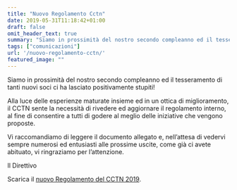 ```yaml
---
title: "Nuovo Regolamento Cctn"
date: 2019-05-31T11:18:42+01:00
draft: false
omit_header_text: true
summary: "Siamo in prossimità del nostro secondo compleanno ed il tesseramento ..."
tags: ["comunicazioni"]
url: '/nuovo-regolamento-cctn/'
featured_image: ""
---
```


Siamo in prossimità del nostro secondo compleanno ed il tesseramento di tanti nuovi soci ci ha lasciato positivamente stupiti!


Alla luce delle esperienze maturate insieme ed in un ottica di miglioramento, il CCTN sente la necessità di rivedere ed aggiornare il regolamento interno, al fine di consentire a tutti di godere al meglio delle iniziative che vengono proposte.

Vi raccomandiamo di leggere il documento allegato e, nell’attesa di vedervi sempre numerosi ed entusiasti alle prossime uscite, come già ci avete abituato, vi ringraziamo per l’attenzione.

Il Direttivo

Scarica il [nuovo Regolamento del CCTN 2019](Regolamento-CCTN-2019.pdf).